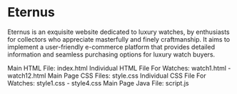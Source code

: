 # Eternus
Eternus is an exquisite website dedicated to luxury watches, by enthusiasts for collectors who appreciate masterfully and finely craftmanship. It aims to implement a user-friendly e-commerce platform that provides detailed information and seamless purchasing options for luxury watch buyers.

Main HTML File: index.html
Individual HTML File For Watches: watch1.html - watch12.html
Main Page CSS Files: style.css
Individual CSS File For Watches: style1.css - style4.css
Main Page Java File: script.js
